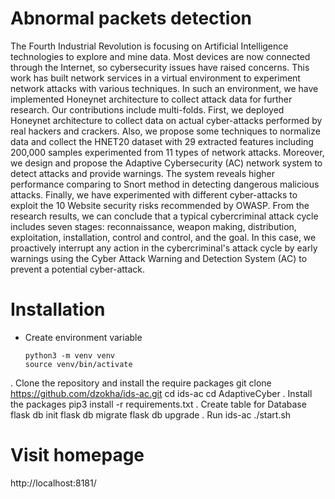 # Abnormal packets detection
The Fourth Industrial Revolution is focusing on Artificial Intelligence technologies to explore and mine data. Most devices are now connected through the Internet, so cybersecurity issues have raised concerns. This work has built network services in a virtual environment to experiment network attacks with various techniques. In such an environment, we have implemented Honeynet architecture to collect attack data for further research.  Our contributions include multi-folds. First, we deployed Honeynet architecture to collect data on actual cyber-attacks performed by real hackers and crackers. Also, we propose some techniques to normalize data and collect the HNET20 dataset with 29 extracted features including 200,000 samples experimented from 11 types of network attacks. Moreover, we design and propose the Adaptive Cybersecurity (AC) network system to detect attacks and provide warnings. The system reveals higher performance comparing to Snort method in detecting dangerous malicious attacks. Finally, we have experimented with different cyber-attacks to exploit the 10 Website security risks recommended by OWASP. From the research results, we can conclude that a typical cybercriminal attack cycle includes seven stages: reconnaissance, weapon making, distribution, exploitation, installation, control and control, and the goal. In this case, we proactively interrupt any action in the cybercriminal's attack cycle by early warnings using the Cyber Attack Warning and Detection System (AC) to prevent a potential cyber-attack.
# Installation
- Create environment variable
  ```
  python3 -m venv venv
  source venv/bin/activate
  ```
  
. Clone the repository and install the require packages
  git clone https://github.com/dzokha/ids-ac.git
  cd ids-ac
  cd AdaptiveCyber
. Install the packages
  pip3 install -r requirements.txt
. Create table for Database
  flask db init
  flask db migrate
  flask db upgrade
. Run ids-ac
  ./start.sh
# Visit homepage
  http://localhost:8181/
